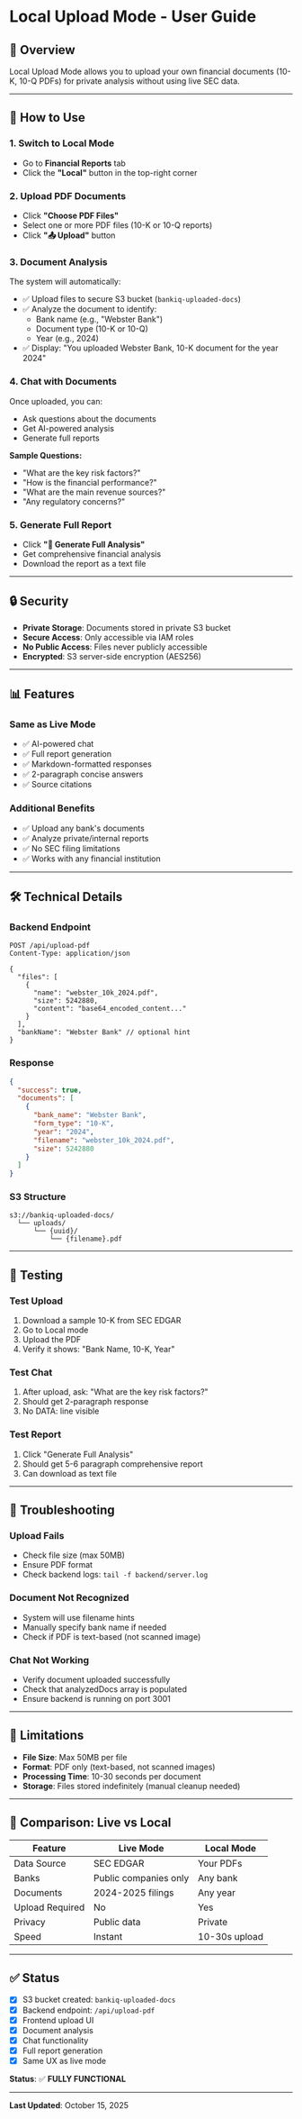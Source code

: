 # Local Upload Mode - User Guide

## 📄 Overview

Local Upload Mode allows you to upload your own financial documents (10-K, 10-Q PDFs) for private analysis without using live SEC data.

---

## 🚀 How to Use

### 1. Switch to Local Mode
- Go to **Financial Reports** tab
- Click the **"Local"** button in the top-right corner

### 2. Upload PDF Documents
- Click **"Choose PDF Files"**
- Select one or more PDF files (10-K or 10-Q reports)
- Click **"📤 Upload"** button

### 3. Document Analysis
The system will automatically:
- ✅ Upload files to secure S3 bucket (`bankiq-uploaded-docs`)
- ✅ Analyze the document to identify:
  - Bank name (e.g., "Webster Bank")
  - Document type (10-K or 10-Q)
  - Year (e.g., 2024)
- ✅ Display: "You uploaded Webster Bank, 10-K document for the year 2024"

### 4. Chat with Documents
Once uploaded, you can:
- Ask questions about the documents
- Get AI-powered analysis
- Generate full reports

**Sample Questions:**
- "What are the key risk factors?"
- "How is the financial performance?"
- "What are the main revenue sources?"
- "Any regulatory concerns?"

### 5. Generate Full Report
- Click **"🚀 Generate Full Analysis"**
- Get comprehensive financial analysis
- Download the report as a text file

---

## 🔒 Security

- **Private Storage**: Documents stored in private S3 bucket
- **Secure Access**: Only accessible via IAM roles
- **No Public Access**: Files never publicly accessible
- **Encrypted**: S3 server-side encryption (AES256)

---

## 📊 Features

### Same as Live Mode
- ✅ AI-powered chat
- ✅ Full report generation
- ✅ Markdown-formatted responses
- ✅ 2-paragraph concise answers
- ✅ Source citations

### Additional Benefits
- ✅ Upload any bank's documents
- ✅ Analyze private/internal reports
- ✅ No SEC filing limitations
- ✅ Works with any financial institution

---

## 🛠️ Technical Details

### Backend Endpoint
```
POST /api/upload-pdf
Content-Type: application/json

{
  "files": [
    {
      "name": "webster_10k_2024.pdf",
      "size": 5242880,
      "content": "base64_encoded_content..."
    }
  ],
  "bankName": "Webster Bank" // optional hint
}
```

### Response
```json
{
  "success": true,
  "documents": [
    {
      "bank_name": "Webster Bank",
      "form_type": "10-K",
      "year": "2024",
      "filename": "webster_10k_2024.pdf",
      "size": 5242880
    }
  ]
}
```

### S3 Structure
```
s3://bankiq-uploaded-docs/
  └── uploads/
      └── {uuid}/
          └── {filename}.pdf
```

---

## 🧪 Testing

### Test Upload
1. Download a sample 10-K from SEC EDGAR
2. Go to Local mode
3. Upload the PDF
4. Verify it shows: "Bank Name, 10-K, Year"

### Test Chat
1. After upload, ask: "What are the key risk factors?"
2. Should get 2-paragraph response
3. No DATA: line visible

### Test Report
1. Click "Generate Full Analysis"
2. Should get 5-6 paragraph comprehensive report
3. Can download as text file

---

## 🐛 Troubleshooting

### Upload Fails
- Check file size (max 50MB)
- Ensure PDF format
- Check backend logs: `tail -f backend/server.log`

### Document Not Recognized
- System will use filename hints
- Manually specify bank name if needed
- Check if PDF is text-based (not scanned image)

### Chat Not Working
- Verify document uploaded successfully
- Check that analyzedDocs array is populated
- Ensure backend is running on port 3001

---

## 📝 Limitations

- **File Size**: Max 50MB per file
- **Format**: PDF only (text-based, not scanned images)
- **Processing Time**: 10-30 seconds per document
- **Storage**: Files stored indefinitely (manual cleanup needed)

---

## 🔄 Comparison: Live vs Local

| Feature | Live Mode | Local Mode |
|---------|-----------|------------|
| Data Source | SEC EDGAR | Your PDFs |
| Banks | Public companies only | Any bank |
| Documents | 2024-2025 filings | Any year |
| Upload Required | No | Yes |
| Privacy | Public data | Private |
| Speed | Instant | 10-30s upload |

---

## ✅ Status

- [x] S3 bucket created: `bankiq-uploaded-docs`
- [x] Backend endpoint: `/api/upload-pdf`
- [x] Frontend upload UI
- [x] Document analysis
- [x] Chat functionality
- [x] Full report generation
- [x] Same UX as live mode

**Status**: ✅ **FULLY FUNCTIONAL**

---

**Last Updated**: October 15, 2025
